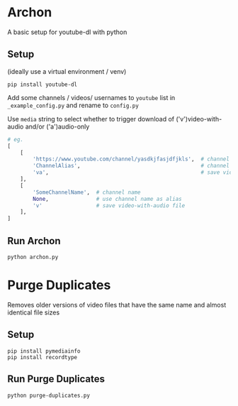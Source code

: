 
# Archon

A basic setup for youtube-dl with python

## Setup
(ideally use a virtual environment / venv)

```
pip install youtube-dl
```

Add some channels / videos/ usernames to `youtube` list in `_example_config.py` and rename to `config.py`

Use `media` string to select whether to trigger download of ('v')video-with-audio and/or ('a')audio-only

``` python
# eg.
[
    [
        'https://www.youtube.com/channel/yasdkjfasjdfjkls',  # channel url
        'ChannelAlias',                                      # channel alias / save folder
        'va',                                                # save video-with-audio + audio-only files
    ],
    [
        'SomeChannelName',  # channel name
        None,               # use channel name as alias
        'v'                 # save video-with-audio file
    ],
]

```

## Run Archon

```
python archon.py
```

# Purge Duplicates

Removes older versions of video files that have the same name and almost identical file sizes

## Setup

```
pip install pymediainfo
pip install recordtype
```

## Run Purge Duplicates

```
python purge-duplicates.py
```


